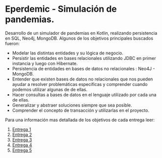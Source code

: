# Eperdemic - Simulación de pandemias.

Desarrollo de un simulador de pandemias en Kotlin, realizando persistencia en SQL, Neo4j, MongoDB. Algunos de los objetivos principales buscados fueron:

* Modelar las distintas entidades y su lógica de negocio.
* Persistir las entidades en bases relacionales utilizando JDBC en primer instancia y luego con Hibernate.
* Persistencia de entidades en bases de datos no relacionales : Neo4J - MongoDB.
* Entender que existen bases de datos no relacionales que nos pueden ayudar a resolver problemáticas especificas y comprender cuando podemos utilizar algunas de de ellas. 
* Hacer consultas a bases de datos en el lenguaje utilizado por cada una de ellas.
* Generalizar y abstraer soluciones siempre que sea posible.
* Comprender el concepto de transacción y utilizarlas en el proyecto.

 Para una información mas detallada de los objetivos de cada entrega leer:
 1.  [Entrega 1](https://github.com/matiasnfuentes/persistencia/blob/master/enunciado/entrega1/entrega1.md)
 2.  [Entrega 2](https://github.com/matiasnfuentes/persistencia/blob/master/enunciado/entrega2/hito1.md)
 3.  [Entrega 3](https://github.com/matiasnfuentes/persistencia/blob/master/enunciado/entrega3/entrega3.md)
 4. [Entrega 4](https://github.com/matiasnfuentes/persistencia/blob/master/enunciado/entrega4/entrega4.md)
 5. [Entrega 5](https://github.com/matiasnfuentes/persistencia/tree/master/enunciado/entrega5.md)
